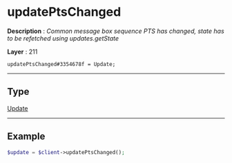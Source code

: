 # updatePtsChanged

**Description** : *Common message box sequence PTS has changed, state has to be refetched using updates.getState*

**Layer** : 211

```tl
updatePtsChanged#3354678f = Update;
```

---

## Type

[Update](type/Update)

---

## Example

```php
$update = $client->updatePtsChanged();
```